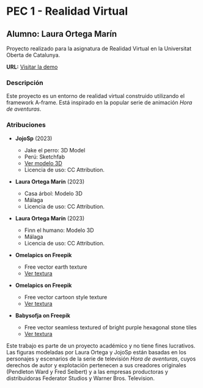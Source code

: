 # PEC 1 - Realidad Virtual

## Alumno: Laura Ortega Marín

Proyecto realizado para la asignatura de Realidad Virtual en la Universitat Oberta de Catalunya.

**URL:** [Visitar la demo](https://master--dashing-pastelito-b326de.netlify.app/)

### Descripción

Este proyecto es un entorno de realidad virtual construido utilizando el framework A-frame. Está inspirado en la popular serie de animación *Hora de aventuras*.

### Atribuciones

- **JojoSp** (2023)
  - Jake el perro: 3D Model
  - Perú: Sketchfab
  - [Ver modelo 3D](https://sketchfab.com/3d-models/jake-el-perro-81a1ad2354ab4b47b3d22b2f3d2140b9)
  - Licencia de uso: CC Attribution.

- **Laura Ortega Marín** (2023)
  - Casa árbol: Modelo 3D
  - Málaga
  - Licencia de uso: CC Attribution.

- **Laura Ortega Marín** (2023)
  - Finn el humano: Modelo 3D
  - Málaga
  - Licencia de uso: CC Attribution.

- **Omelapics on Freepik**
  - Free vector earth texture
  - [Ver textura](https://www.freepik.com/free-vector/earth-texture_997013.htm#query=texture%20cartoon%20ground&position=8&from_view=keyword&track=ais)

- **Omelapics on Freepik**
  - Free vector cartoon style texture
  - [Ver textura](https://www.freepik.com/free-vector/cartoon-style-stone-texture_1076785.htm#query=texture%20cartoon%20ground&position=48&from_view=keyword&track=ais)

- **Babysofja on Freepik**
  - Free vector seamless textured of bright purple hexagonal stone tiles
  - [Ver textura](https://www.freepik.com/free-vector/seamless-textured-bright-purple-hexagonal-stone-tiles-background-vintage-paving-geometric-tiles_11887274.htm#query=texture%20cartoon%20fantasy&position=5&from_view=search&track=ais)

Este trabajo es parte de un proyecto académico y no tiene fines lucrativos. Las figuras modeladas por Laura Ortega y JojoSp están basadas en los personajes y escenarios de la serie de televisión *Hora de aventuras*, cuyos derechos de autor y explotación pertenecen a sus creadores originales (Pendleton Ward y Fred Seibert) y a las empresas productoras y distribuidoras Federator Studios y Warner Bros. Television.
